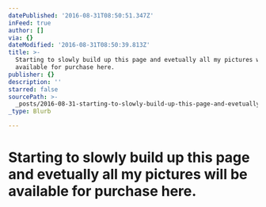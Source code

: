 ```yaml
---
datePublished: '2016-08-31T08:50:51.347Z'
inFeed: true
author: []
via: {}
dateModified: '2016-08-31T08:50:39.813Z'
title: >-
  Starting to slowly build up this page and evetually all my pictures will be
  available for purchase here.
publisher: {}
description: ''
starred: false
sourcePath: >-
  _posts/2016-08-31-starting-to-slowly-build-up-this-page-and-evetually-all-my-p.md
_type: Blurb

---
```

# Starting to slowly build up this page and evetually all my pictures will be available for purchase here.
